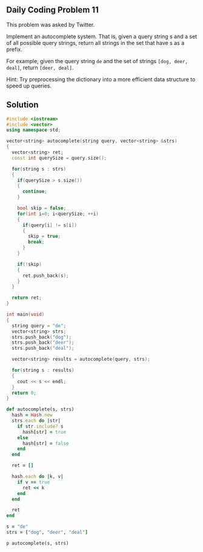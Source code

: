 ## Daily Coding Problem 11
This problem was asked by Twitter.

Implement an autocomplete system. That is, given a query string s and a set of all possible query strings, return all strings in the set that have s as a prefix.

For example, given the query string `de` and the set of strings `[dog, deer, deal]`, return `[deer, deal]`.

Hint: Try preprocessing the dictionary into a more efficient data structure to speed up queries.

## Solution
```cpp
#include <iostream>
#include <vector>
using namespace std;

vector<string> autocomplete(string query, vector<string> &strs)
{
  vector<string> ret;
  const int querySize = query.size();

  for(string s : strs)
  {
    if(querySize > s.size()) 
    {
      continue;
    }

    bool skip = false;
    for(int i=0; i<querySize; ++i)
    {
      if(query[i] != s[i]) 
      {
        skip = true;
        break;
      }
    }

    if(!skip)
    {
      ret.push_back(s);
    }
  }

  return ret;
}

int main(void)
{
  string query = "de";
  vector<string> strs;
  strs.push_back("dog");
  strs.push_back("deer");
  strs.push_back("deal");

  vector<string> results = autocomplete(query, strs);

  for(string s : results)
  {
    cout << s << endl;
  }
  return 0;
}
```

```rb
def autocomplete(s, strs)
  hash = Hash.new
  strs.each do |str|
    if str.include? s
      hash[str] = true
    else
      hash[str] = false
    end
  end

  ret = []

  hash.each do |k, v|
    if v == true
      ret << k
    end
  end

  ret
end

s = "de"
strs = ["dog", "deer", "deal"]

p autocomplete(s, strs)
```